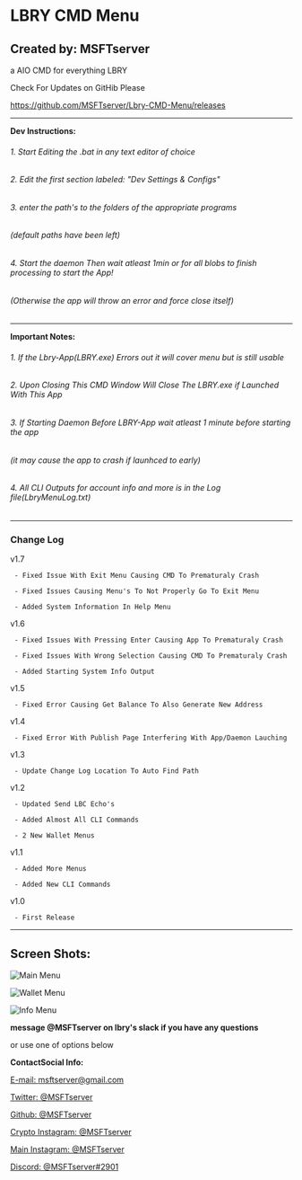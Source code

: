 # **LBRY CMD Menu**
## **Created by: MSFTserver**
a AIO CMD for everything LBRY

Check For Updates on GitHib Please

https://github.com/MSFTserver/Lbry-CMD-Menu/releases
___
**Dev Instructions:**
###### 1. Start Editing the .bat in any text editor of choice
###### 2. Edit the first section labeled: "Dev Settings & Configs"
###### 3. enter the path's to the folders of the appropriate programs
######    (default paths have been left)
###### 4. Start the daemon Then wait atleast 1min or for all blobs to finish processing to start the App!
######    (Otherwise the app will throw an error and force close itself)
___
**Important Notes:**
###### 1. If the Lbry-App(LBRY.exe) Errors out it will cover menu but is still usable
###### 2. Upon Closing This CMD Window Will Close The LBRY.exe if Launched With This App
###### 3. If Starting Daemon Before LBRY-App wait atleast 1 minute before starting the app
###### (it may cause the app to crash if launhced to early)
###### 4. All CLI Outputs for account info and more is in the Log file(LbryMenuLog.txt)
___
### Change Log

v1.7 
     
     - Fixed Issue With Exit Menu Causing CMD To Prematuraly Crash
	 
     - Fixed Issues Causing Menu's To Not Properly Go To Exit Menu
	 
     - Added System Information In Help Menu

v1.6 

     - Fixed Issues With Pressing Enter Causing App To Prematuraly Crash

     - Fixed Issues With Wrong Selection Causing CMD To Prematuraly Crash
     
     - Added Starting System Info Output
     
v1.5 

     - Fixed Error Causing Get Balance To Also Generate New Address

v1.4 

     - Fixed Error With Publish Page Interfering With App/Daemon Lauching 

v1.3 

     - Update Change Log Location To Auto Find Path

v1.2 

     - Updated Send LBC Echo's

     - Added Almost All CLI Commands
     
     - 2 New Wallet Menus
     
v1.1 

     - Added More Menus 

     - Added New CLI Commands
     
v1.0 

     - First Release

___
## **Screen Shots:**
![Main Menu](http://i.imgur.com/Cjex8aT.png)

![Wallet Menu](http://i.imgur.com/AU0yJa2.png)

![Info Menu](http://i.imgur.com/TzV2B56.png)

**message @MSFTserver on lbry's slack if you have any questions**

or use one of options below

**ContactSocial Info:**

[E-mail: msftserver@gmail.com](mailto:msftserver@gmail.com)

[Twitter: @MSFTserver](https://twitter.com/MSFTserver)

[Github: @MSFTserver](https://github.com/MSFTserver)

[Crypto Instagram: @MSFTserver](https://www.instagram.com/msftserver/)

[Main Instagram: @MSFTserver](https://www.instagram.com/compvapelife/)

[Discord: @MSFTserver#2901](https://discord.gg/Ce3t3FW)
